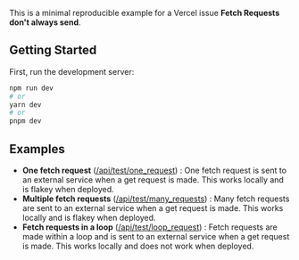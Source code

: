 This is a minimal reproducible example for a Vercel issue **Fetch Requests don't always send**.

## Getting Started

First, run the development server:

```bash
npm run dev
# or
yarn dev
# or
pnpm dev
```

## Examples

- **One fetch request** ([/api/test/one_request](http://localhost:3000/api/test/one_request)) : One fetch request is sent to an external service when a get request is made. This works locally and is flakey when deployed.
- **Multiple fetch requests** ([/api/test/many_requests](http://localhost:3000/api/test/many_requests)) : Many fetch requests are sent to an external service when a get request is made. This works locally and is flakey when deployed.
- **Fetch requests in a loop** ([/api/test/loop_request](http://localhost:3000/api/test/loop_request)) : Fetch requests are made within a loop and is sent to an external service when a get request is made. This works locally and does not work when deployed.
